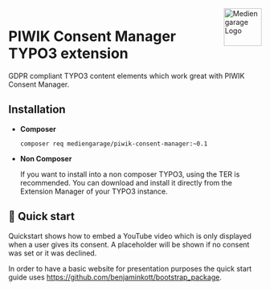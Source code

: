 <a href="https://mdngrg.de/">
    <img src="https://user-images.githubusercontent.com/4928098/172920747-345acba4-9a12-4d3a-a566-49b5bbb9016b.png" alt="Mediengarage Logo" title="Mediengarage" align="right" height="75" />
</a>

# PIWIK Consent Manager TYPO3 extension

GDPR compliant TYPO3 content elements which work great with PIWIK Consent Manager.

## Installation

- **Composer**

    ```shell
    composer req mediengarage/piwik-consent-manager:~0.1
    ```
- **Non Composer**

    If you want to install into a non composer TYPO3, using the TER is recommended. You can download and install it directly from the Extension Manager of your TYPO3 instance.

[//]: # (    - [Documentation]&#40;https://www.gatsbyjs.com/docs/?utm_source=starter&utm_medium=readme&utm_campaign=minimal-starter&#41;)

## 🚀 Quick start

Quickstart shows how to embed a YouTube video which is only displayed when a user gives its consent.
A placeholder will be shown if no consent was set or it was declined.

In order to have a basic website for presentation purposes the quick start guide uses https://github.com/benjaminkott/bootstrap_package.


